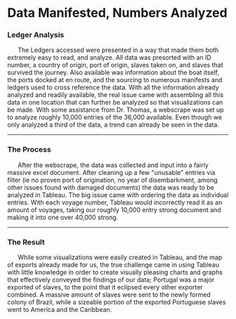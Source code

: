 # Data Manifested, Numbers Analyzed

### Ledger Analysis
&nbsp;&nbsp;&nbsp;&nbsp;&nbsp;&nbsp;The Ledgers accessed were presented in a way that made them both extremely easy to read, and analyze. All data was presorted with an ID number, a country of origin, port of origin, slaves taken on, and slaves that survived the journey. Also available was information about the boat itself, the ports docked at en route, and the sourcing to numerous manifests and ledgers used to cross reference the data.  With all the information already analyzed and readily available, the real issue came with assembling all this data in one location that can further be analyzed so that visualizations can be made. With some assistance from Dr. Thomas, a webscrape was set up to analyze roughly 10,000 entries of the 36,000 available. Even though we only analyzed a third of the data, a trend can already be seen in the data.

---

### The Process
&nbsp;&nbsp;&nbsp;&nbsp;&nbsp;&nbsp;After the webscrape, the data was collected and input into a fairly massive excel document. After cleaning up a few "unusable" entries via filter (ie no proven port of origination, no year of disembarkment, among other issues found with damaged documents) the data was ready to be analyzed in Tableau. The big issue came with ordering the data as individual entries. With each voyage number, Tableau would incorrectly read it as an amount of voyages, taking our roughly 10,000 entry strong document and making it into one over 40,000 strong.

---

### The Result
&nbsp;&nbsp;&nbsp;&nbsp;&nbsp;&nbsp;While some visualizations were easily created in Tableau, and the map of exports already made for us, the true challenge came in using Tableau with little knowledge in order to create visually pleasing charts and graphs that effectively conveyed the findings of our data; Portugal was a major exported of slaves, to the point that it eclipsed every other exporter combined. A massive amount of slaves were sent to the newly formed colony of Brazil, while a sizeable portion of the exported Portuguese slaves went to America and the Caribbean.
